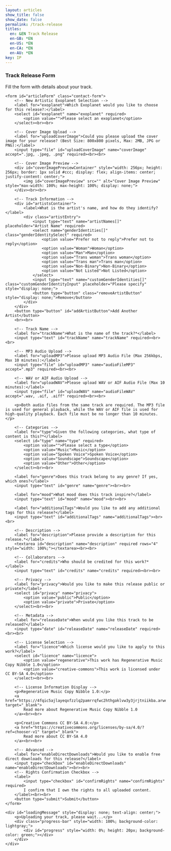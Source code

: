```yaml
---
layout: articles
show_title: false
show_date: false
permalink: /track-release
titles:
  en: &EN Track Release
  en-GB: *EN
  en-US: *EN
  en-CA: *EN
  en-AU: *EN
key: IP
---
```


<div class="p-5"></div>

<div class="form-container">
    <h3>Track Release Form</h3>
    <p>Fill the form with details about your track.</p>

    <form id="articleForm" class="contact-form">
        <!-- New Artistic Exoplanet Selection -->
        <label for="exoplanet">Which Exoplanet would you like to choose for this release?:</label>
        <select id="exoplanet" name="exoplanet" required>
            <option value="">Please select an exoplanet</option>
        </select><br><br>

        <!-- Cover Image Upload -->
        <label for="uploadCoverImage">Could you please upload the cover image for your release? (Best Size: 800x800 pixels, Max: 2MB, JPG or PNG):</label>
        <input type="file" id="uploadCoverImage" name="coverImage" accept=".jpg, .jpeg, .png" required><br><br>

        <!-- Cover Image Preview -->
        <div id="coverImagePreviewContainer" style="width: 256px; height: 256px; border: 1px solid #ccc; display: flex; align-items: center; justify-content: center;">
            <img id="coverImagePreview" src="" alt="Cover Image Preview" style="max-width: 100%; max-height: 100%; display: none;">
        </div><br><br>

        <!-- Track Information -->
        <div id="artistsContainer">
            <label>What is the artist's name, and how do they identify?</label>
            <div class="artistEntry">
                <input type="text" name="artistNames[]" placeholder="Artist Name" required>
                <select name="genderIdentities[]" class="genderIdentitySelect" required>
                    <option value="Prefer not to reply">Prefer not to reply</option>
                    <option value="Woman">Woman</option>
                    <option value="Man">Man</option>
                    <option value="Trans woman">Trans woman</option>
                    <option value="Trans man">Trans man</option>
                    <option value="Non-Binary">Non-Binary</option>
                    <option value="Not Listed">Not Listed</option>
                </select>
                <input type="text" name="customGenderIdentities[]" class="customGenderIdentityInput" placeholder="Please specify" style="display: none;">
                <button type="button" class="removeArtistButton" style="display: none;">Remove</button>
            </div>
        </div>
        <button type="button" id="addArtistButton">Add Another Artist</button>
        <br><br>

        <!-- Track Name -->
        <label for="trackName">What is the name of the track?*</label>
        <input type="text" id="trackName" name="trackName" required><br><br>

        <!-- MP3 Audio Upload -->
        <label for="uploadMP3">Please upload MP3 Audio File (Max 256kbps, Max 10 minutes):</label>
        <input type="file" id="uploadMP3" name="audioFileMP3" accept=".mp3" required><br><br>

        <!-- WAV or AIF Audio Upload -->
        <label for="uploadWAV">Please upload WAV or AIF Audio File (Max 10 minutes):</label>
        <input type="file" id="uploadWAV" name="audioFileWAV" accept=".wav, .aif, .aiff" required><br><br>

        <p>Both audio files from the same track are required. The MP3 file is used for general playback, while the WAV or AIF file is used for high-quality playback. Each file must be no longer than 10 minutes.</p>

        <!-- Categories -->
        <label for="type">Given the following categories, what type of content is this?*</label>
        <select id="type" name="type" required>
            <option value="">Please select a type</option>
            <option value="Music">Music</option>
            <option value="Spoken Voice">Spoken Voice</option>
            <option value="Soundscape">Soundscape</option>
            <option value="Other">Other</option>
        </select><br><br>

        <label for="genre">Does this track belong to any genre? If yes, which ones?</label>
        <input type="text" id="genre" name="genre"><br><br>

        <label for="mood">What mood does this track inspire?</label>
        <input type="text" id="mood" name="mood"><br><br>

        <label for="additionalTags">Would you like to add any additional tags for this release?</label>
        <input type="text" id="additionalTags" name="additionalTags"><br><br>

        <!-- Description -->
        <label for="description">Please provide a description for this release.*</label>
        <textarea id="description" name="description" required rows="4" style="width: 100%;"></textarea><br><br>

        <!-- Collaborators -->
        <label for="credits">Who should be credited for this work?*</label>
        <input type="text" id="credits" name="credits" required><br><br>

        <!-- Privacy -->
        <label for="privacy">Would you like to make this release public or private?</label>
        <select id="privacy" name="privacy">
            <option value="public">Public</option>
            <option value="private">Private</option>
        </select><br><br>

        <!-- Metadata -->
        <label for="releaseDate">When would you like this track to be released?</label>
        <input type="date" id="releaseDate" name="releaseDate" required><br><br>

        <!-- License Selection -->
        <label for="licence">Which license would you like to apply to this work?</label>
        <select id="licence" name="licence">
            <option value="regenerative">This work has Regenerative Music Copy Nibble 1.0</option>
            <option value="creative-commons">This work is licensed under CC BY-SA 4.0</option>
        </select><br><br>

        <!-- License Information Display -->
        <p>Regenerative Music Copy Nibble 1.0:</p>
        <a href="https://4fqic5ajlayeqxfzzlq2pamrrqfwc2hthgaklvw3y3jrjtniikba.arweave.net/4WCBdAlYMEhcucrhp4GRjAthaPM5gKXW28bTFM2oQoI" target="_blank">
            Read more about Regenerative Music Copy Nibble 1.0
        </a><br><br>

        <p>Creative Commons CC BY-SA 4.0:</p>
        <a href="https://creativecommons.org/licenses/by-sa/4.0/?ref=chooser-v1" target="_blank">
            Read more about CC BY-SA 4.0
        </a><br><br>

        <!-- Advanced -->
        <label for="enableDirectDownloads">Would you like to enable free direct downloads for this release?</label>
        <input type="checkbox" id="enableDirectDownloads" name="enableDirectDownloads"><br><br>
        <!-- Rights Confirmation Checkbox -->
        <label>
            <input type="checkbox" id="confirmRights" name="confirmRights" required>
            I confirm that I own the rights to all uploaded content.
        </label><br><br>
        <button type="submit">Submit</button>
    </form>

    <div id="loadingMessage" style="display: none; text-align: center;">
        <p>Uploading your track, please wait...</p>
        <div class="progress-bar" style="width: 100%; background-color: lightgray;">
            <div id="progress" style="width: 0%; height: 20px; background-color: green;"></div>
        </div>
    </div>
</div>

<script>
document.addEventListener('DOMContentLoaded', function() {
    // Fetch exoplanet data and populate dropdown
    fetch('http://media.maar.world:3001/api/fetchExoplanetData')
        .then(response => response.json())
        .then(data => {
            const selectElement = document.getElementById('exoplanet');
            selectElement.innerHTML = '<option value="">Please select an exoplanet</option>';
            data.forEach(item => {
                Object.keys(item).forEach(ipId => {
                    const exoplanet = item[ipId];
                    if (exoplanet.artName && exoplanet.artName !== "null") {
                        const option = document.createElement('option');
                        option.value = ipId;
                        option.textContent = `${ipId}: ${exoplanet.artName} - ${exoplanet.sciName}`;
                        selectElement.appendChild(option);
                    }
                });
            });
        })
        .catch(error => console.error('Error loading or parsing the JSON data:', error));

    const addArtistButton = document.getElementById('addArtistButton');
    const artistsContainer = document.getElementById('artistsContainer');

    // Update the visibility of the remove buttons
    function updateRemoveButtons() {
        const removeButtons = artistsContainer.querySelectorAll('.removeArtistButton');
        removeButtons.forEach(button => {
            button.style.display = removeButtons.length > 1 ? 'inline-block' : 'none';
        });
    }

    // Load saved data from localStorage
    loadFormData();

    // Save data on input change
    const formElements = document.querySelectorAll('#articleForm input, #articleForm select, #articleForm textarea');
    formElements.forEach(element => {
        element.addEventListener('input', saveFormData);
    });

    function saveFormData() {
        const trackData = {
            exoplanet: document.getElementById('exoplanet').value,
            artists: collectArtists(),
            trackName: document.getElementById('trackName').value,
            type: document.getElementById('type').value,
            genre: document.getElementById('genre').value,
            mood: document.getElementById('mood').value,
            additionalTags: document.getElementById('additionalTags').value,
            description: document.getElementById('description').value,
            credits: document.getElementById('credits').value,
            privacy: document.getElementById('privacy').value,
            releaseDate: document.getElementById('releaseDate').value,
            licence: document.getElementById('licence').value,
            enableDirectDownloads: document.getElementById('enableDirectDownloads').checked,
            confirmRights: document.getElementById('confirmRights').checked
        };
        localStorage.setItem('trackReleaseFormData', JSON.stringify(trackData));
    }

    function collectArtists() {
        const artistNames = Array.from(document.getElementsByName('artistNames[]')).map(input => input.value);
        const genderIdentities = Array.from(document.getElementsByName('genderIdentities[]')).map((select, index) => {
            const customInput = document.getElementsByName('customGenderIdentities[]')[index];
            return select.value === 'Not Listed' ? customInput.value : select.value;
        });

        return artistNames.map((name, index) => ({
            name: name,
            genderIdentity: genderIdentities[index]
        }));
    }

    function loadFormData() {
        const savedData = JSON.parse(localStorage.getItem('trackReleaseFormData'));
        if (savedData) {
            document.getElementById('exoplanet').value = savedData.exoplanet;
            savedData.artists.forEach((artist, index) => {
                if (index > 0) addArtist(); // Add extra artist fields if necessary
                document.getElementsByName('artistNames[]')[index].value = artist.name;
                document.getElementsByName('genderIdentities[]')[index].value = artist.genderIdentity;
                if (artist.genderIdentity === 'Not Listed') {
                    document.getElementsByName('customGenderIdentities[]')[index].value = artist.genderIdentity;
                    document.getElementsByName('customGenderIdentities[]')[index].style.display = 'inline-block';
                }
            });
            document.getElementById('trackName').value = savedData.trackName;
            document.getElementById('type').value = savedData.type;
            document.getElementById('genre').value = savedData.genre;
            document.getElementById('mood').value = savedData.mood;
            document.getElementById('additionalTags').value = savedData.additionalTags;
            document.getElementById('description').value = savedData.description;
            document.getElementById('credits').value = savedData.credits;
            document.getElementById('privacy').value = savedData.privacy;
            document.getElementById('releaseDate').value = savedData.releaseDate;
            document.getElementById('licence').value = savedData.licence;
            document.getElementById('enableDirectDownloads').checked = savedData.enableDirectDownloads;
            document.getElementById('confirmRights').checked = savedData.confirmRights;
        }
    }

    function addArtist() {
        const artistEntry = document.createElement('div');
        artistEntry.className = 'artistEntry';
        artistEntry.innerHTML = `
            <input type="text" name="artistNames[]" placeholder="Artist Name" required>
            <select name="genderIdentities[]" class="genderIdentitySelect" required>
                <option value="Prefer not to reply">Prefer not to reply</option>
                <option value="Woman">Woman</option>
                <option value="Man">Man</option>
                <option value="Trans woman">Trans woman</option>
                <option value="Trans man">Trans man</option>
                <option value="Non-Binary">Non-Binary</option>
                <option value="Not Listed">Not Listed</option>
            </select>
            <input type="text" name="customGenderIdentities[]" class="customGenderIdentityInput" placeholder="Please specify" style="display: none;">
            <button type="button" class="removeArtistButton" style="display: none;">Remove</button>
        `;
        document.getElementById('artistsContainer').appendChild(artistEntry);
        updateRemoveButtons();
    }

    function updateRemoveButtons() {
        const removeButtons = artistsContainer.querySelectorAll('.removeArtistButton');
        removeButtons.forEach(button => {
            button.style.display = removeButtons.length > 1 ? 'inline-block' : 'none';
        });
    }


    // Add a new artist entry
    addArtistButton.addEventListener('click', function() {
        const artistEntry = document.createElement('div');
        artistEntry.className = 'artistEntry';
        artistEntry.innerHTML = `
            <input type="text" name="artistNames[]" placeholder="Artist Name" required>
            <select name="genderIdentities[]" class="genderIdentitySelect" required>
                <option value="Prefer not to reply">Prefer not to reply</option>
                <option value="Woman">Woman</option>
                <option value="Man">Man</option>
                <option value="Trans woman">Trans woman</option>
                <option value="Trans man">Trans man</option>
                <option value="Non-Binary">Non-Binary</option>
                <option value="Not Listed">Not Listed</option>
            </select>
            <input type="text" name="customGenderIdentities[]" class="customGenderIdentityInput" placeholder="Please specify" style="display: none;">
            <button type="button" class="removeArtistButton" style="display: none;">Remove</button>
        `;
        artistsContainer.appendChild(artistEntry);
        updateRemoveButtons(); // Update remove buttons visibility after adding
    });

    // Handle dynamic elements
    artistsContainer.addEventListener('change', function(event) {
        if (event.target.classList.contains('genderIdentitySelect')) {
            const customInput = event.target.closest('.artistEntry').querySelector('.customGenderIdentityInput');
            customInput.style.display = event.target.value === 'Not Listed' ? 'inline-block' : 'none';
        }
    });

    artistsContainer.addEventListener('click', function(event) {
        if (event.target.classList.contains('removeArtistButton')) {
            event.target.closest('.artistEntry').remove();
            updateRemoveButtons(); // Update remove buttons visibility after removing
        }
    });

    // Initialize the form with one artist entry by default
    updateRemoveButtons();

    document.getElementById('articleForm').addEventListener('submit', function(event) {
        event.preventDefault();

        // Collect artist names and gender identities
        const artistNames = Array.from(document.getElementsByName('artistNames[]')).map(input => input.value);
        const genderIdentities = Array.from(document.getElementsByName('genderIdentities[]')).map((select, index) => {
            const customInput = document.getElementsByName('customGenderIdentities[]')[index];
            return select.value === 'Not Listed' ? customInput.value : select.value;
        });

        const artists = artistNames.map((name, index) => ({
            name: name,
            genderIdentity: genderIdentities[index]
        }));

        // Check if the rights confirmation checkbox is checked
        const confirmRightsChecked = document.getElementById('confirmRights').checked;
        if (!confirmRightsChecked) {
            alert('You must confirm that you own the rights to all uploaded content.');
            return; // Stop form submission
        }
        
        const trackData = {
            exoplanet: document.getElementById('exoplanet').value,
            artists: artists,
            trackName: document.getElementById('trackName').value,
            type: document.getElementById('type').value,
            genre: document.getElementById('genre').value,
            mood: document.getElementById('mood').value,
            additionalTags: document.getElementById('additionalTags').value,
            description: document.getElementById('description').value,
            credits: document.getElementById('credits').value,
            privacy: document.getElementById('privacy').value,
            releaseDate: document.getElementById('releaseDate').value,
            licence: document.getElementById('licence').value,
            enableDirectDownloads: document.getElementById('enableDirectDownloads').checked
        };
        console.log(trackData);

        // Disable form elements and show loading message
        const loadingMessage = document.getElementById('loadingMessage');
        const formElements = document.querySelectorAll('#articleForm input, #articleForm select, #articleForm button, #articleForm textarea');
        const submitButton = document.querySelector('#articleForm button[type="submit"]');
        formElements.forEach(element => element.disabled = true);
        submitButton.textContent = 'Submitting...';
        loadingMessage.style.display = 'block';

        // Send metadata as JSON
        fetch('http://media.maar.world:3001/api/submitTrackData', {
            method: 'POST',
            headers: {
                'Content-Type': 'application/json',
            },
            body: JSON.stringify(trackData)
        })
        .then(response => response.json())
        .then(data => {
            if (data.trackId) {
                // If track data is accepted, proceed with file upload
                uploadFiles(data.trackId);
            } else {
                console.error('Error submitting track data:', data);
                showError('Failed to submit track data, please try again.');
            }
        })
        .catch(error => {
            console.error('Failed to submit track data:', error);
            showError('Failed to submit track data, please try again.');
        });

        function uploadFiles(trackId) {
            const formData = new FormData();
            formData.append('audioFileWAV', document.getElementById('uploadWAV').files[0]);
            formData.append('audioFileMP3', document.getElementById('uploadMP3').files[0]);
            formData.append('coverImage', document.getElementById('uploadCoverImage').files[0]); // Add cover image to the upload

            const xhr = new XMLHttpRequest();
            xhr.open('POST', `http://media.maar.world:3001/api/uploadTrackFiles/${trackId}`, true);

            xhr.upload.onprogress = function(event) {
                if (event.lengthComputable) {
                    const percentComplete = (event.loaded / event.total) * 100;
                    const progress = document.getElementById('progress');
                    progress.style.width = percentComplete + '%';
                }
            };

            xhr.onload = function() {
                loadingMessage.style.display = 'none';
                formElements.forEach(element => element.disabled = false); // Re-enable the form elements
                submitButton.textContent = 'Submit'; // Reset the submit button text

                if (xhr.status === 200) {
                    const response = JSON.parse(xhr.responseText);
                    console.log('Files uploaded successfully:', response);
                    document.getElementById('articleForm').reset();  // Reset form fields
                    showSuccess('Track released successfully!');
                    document.getElementById('coverImagePreview').src = '';  // Reset image preview
                    document.getElementById('coverImagePreview').style.display = 'none';
                } else {
                    console.error('Error uploading files:', xhr.responseText);
                    showError('Failed to upload files.');
                }
            };

            xhr.onerror = function() {
                loadingMessage.style.display = 'none';
                formElements.forEach(element => element.disabled = false); // Re-enable the form elements
                submitButton.textContent = 'Submit'; // Reset the submit button text
                console.error('Error during upload:', xhr.responseText);
                showError('Failed to upload files.');
            };

            xhr.send(formData);
        }

        function showError(message) {
            const errorMessage = document.createElement('p');
            errorMessage.textContent = message;
            errorMessage.style.color = 'red';
            document.querySelector('.form-container').appendChild(errorMessage);
            formElements.forEach(element => element.disabled = false);
            submitButton.textContent = 'Submit';
            loadingMessage.style.display = 'none';
        }

        function showSuccess(message) {
            const successMessage = document.createElement('p');
            successMessage.textContent = message;
            successMessage.style.color = 'green';
            document.querySelector('.form-container').appendChild(successMessage);
            formElements.forEach(element => element.disabled = false);
            submitButton.textContent = 'Submit';
            loadingMessage.style.display = 'none';
        }
            // If form submission is successful, clear localStorage
            localStorage.removeItem('trackReleaseFormData');    
    });
});
</script>
